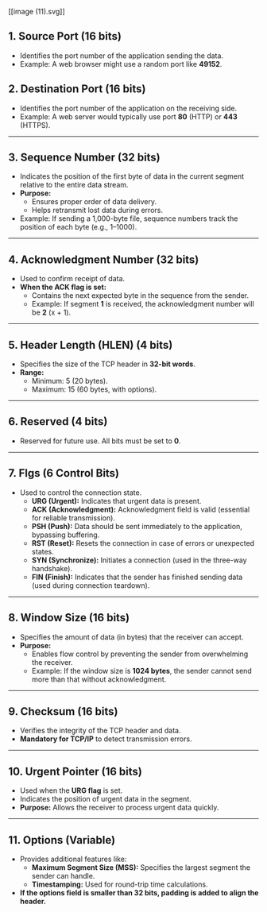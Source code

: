 [[image (11).svg]]
## **1. Source Port (16 bits)**

- Identifies the port number of the application sending the data.
- Example: A web browser might use a random port like **49152**.

## **2. Destination Port (16 bits)**

- Identifies the port number of the application on the receiving side.
- Example: A web server would typically use port **80** (HTTP) or **443** (HTTPS).

---

## **3. Sequence Number (32 bits)**

- Indicates the position of the first byte of data in the current segment relative to the entire data stream.
- **Purpose:**
    - Ensures proper order of data delivery.
    - Helps retransmit lost data during errors.
- Example: If sending a 1,000-byte file, sequence numbers track the position of each byte (e.g., 1–1000).

---

## **4. Acknowledgment Number (32 bits)**

- Used to confirm receipt of data.
- **When the ACK flag is set:**
    - Contains the next expected byte in the sequence from the sender.
    - Example: If segment **1** is received, the acknowledgment number will be **2** (x + 1).

---

## **5. Header Length (HLEN) (4 bits)**

- Specifies the size of the TCP header in **32-bit words**.
- **Range:**
    - Minimum: 5 (20 bytes).
    - Maximum: 15 (60 bytes, with options).

---

## **6. Reserved (4 bits)**

- Reserved for future use. All bits must be set to **0**.

---

## **7. Flgs (6 Control Bits)**

- Used to control the connection state.
    - **URG (Urgent):** Indicates that urgent data is present.
    - **ACK (Acknowledgment):** Acknowledgment field is valid (essential for reliable transmission).
    - **PSH (Push):** Data should be sent immediately to the application, bypassing buffering.
    - **RST (Reset):** Resets the connection in case of errors or unexpected states.
    - **SYN (Synchronize):** Initiates a connection (used in the three-way handshake).
    - **FIN (Finish):** Indicates that the sender has finished sending data (used during connection teardown).

---

## **8. Window Size (16 bits)**

- Specifies the amount of data (in bytes) that the receiver can accept.
- **Purpose:**
    - Enables flow control by preventing the sender from overwhelming the receiver.
    - Example: If the window size is **1024 bytes**, the sender cannot send more than that without acknowledgment.

---

## **9. Checksum (16 bits)**

- Verifies the integrity of the TCP header and data.
- **Mandatory for TCP/IP** to detect transmission errors.

---

## **10. Urgent Pointer (16 bits)**

- Used when the **URG flag** is set.
- Indicates the position of urgent data in the segment.
- **Purpose:** Allows the receiver to process urgent data quickly.

---

## **11. Options (Variable)**

- Provides additional features like:
    - **Maximum Segment Size (MSS):** Specifies the largest segment the sender can handle.
    - **Timestamping:** Used for round-trip time calculations.
- **If the options field is smaller than 32 bits, padding is added to align the header.**
